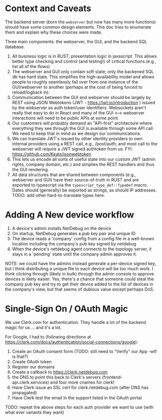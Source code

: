 # Context and Caveats

The backend server (born the `webserver` but now has many more functions) should have some common design elements.
This doc tries to enumerate them and explain why these choices were made.

Three main components: the webserver, the GUI, and the backend SQL database.


1. All business logic is in RUST; presentation logic in javascript.
    This allows better type checking and control (and testing!) of critical functions (e.g., list all of the flows)
2. The webserver and GUI only contain soft state; only the backened SQL db has hard state.
    This simplifies the high-availability model and allows people to roughly seemlessly fail over from
    one instance of the GUI/webserver to another (perhaps at the cost of being forced to reload/logback in).
3. Communication between the GUI and webserver should be largely by REST using JSON Webtokens (JWT - https://jwt.io/introduction ) issued by the webserver as auth token/user identifiers.  Websockets aren't really that easy to do 
in React and many of the GUI <--> webserver interactions will need to be public APIs at some point.
4. Our customers will probably demand an "API-first" architecture where everything they see through the GUI is 
    available through some API call.  We need to keep that in mind as we design our communications.
5. We can translate JWT's issued by other identity providers to own internal providers using a REST call, e.g., /post/auth; and most call to the webserver will require a JWT signed authtoken from us. FYI: https://github.com/Keats/jsonwebtoken
6.  This lets us encode all sorts of useful state into our custom JWT (admin rights, company domain, etc.) and simplies
    the REST handlers and thus the GUI rendering.
7. All data structures that are shared between components (e.g., webserver and GUI) have their source-of-truth in RUST and are exported to typescript via the `typescript_type_def::TypeDef` macro.  Dates should (generally) be exported as strings, as should IP addresses.  TODO: add other hard-to-translate types here.



# Adding A New device workflow

1. A device's admin installs NetDebug on the device
2. On startup, NetDebug generates a pub key pair and unique ID
3. The device reads a 'company' config from a config file in a well-known location including the company's pub key signed by netdebug
4. When the device's netdebug agent connects to the topology server, it stays in a 'pending' state until the company
    admin approves it.

NOTE: we could have the admins instead generate a per-device signed key, but I think distributing a unique file to each device will be too much work.  I think clicking through (likely in bulk) through the admin console to approve devices is likely easier.  Yes, there's a chance that someone could steal the company pub key and try to get their device added to the list of devices in the company's view, but that seems of dubious value except perhaps DoS.



# Single-Sign On / OAuth Magic

We use Clerk.com for authentication.  They handle a lot of the backend magic for us ... and it's a lot.

For Google, I had to (following directions at https://clerk.com/docs/authentication/social-connections/google):
1. Create an OAuth consent form (TODO: still need to "Verify" our App -wtf is that?)
2. Create OAuth token
3. Register our domains
4. Create a callback to https://clerk.netdebug.com 
5. the DNS to point this back to Clerk's servers (frontend-api.clerk.services) 
    and four more cnames for clerk!
6. Have Clerk issue an SSL cert for clerk.netdebug.com (after DNS has propagated)
7. Have Clerk test the email in the support listed in the OAuth portal 

TODO: repeat the above steps for each auth provider we want to use (with what ever variants they want)